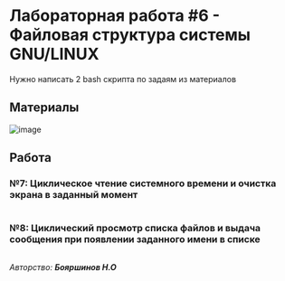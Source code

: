 # Лабораторная работа #6 - Файловая структура системы GNU/LINUX

Нужно написать 2 bash скрипта по задаям из материалов

## Материалы

![image](https://user-images.githubusercontent.com/76239707/235899010-40e81cde-5947-4cb4-83a1-a752dc042408.png)


## Работа

### №7: Циклическое чтение системного времени и очистка экрана в заданный момент

```bash

```

### №8: Циклический просмотр списка файлов и выдача сообщения при появлении заданного имени в списке

```bash

```




*Авторство: **Бояршинов Н.О***
